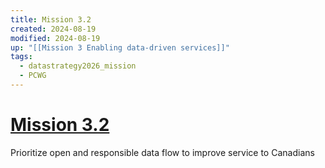 ```yaml
---
title: Mission 3.2
created: 2024-08-19
modified: 2024-08-19
up: "[[Mission 3 Enabling data-driven services]]"
tags:
  - datastrategy2026_mission
  - PCWG
---
```

# [Mission 3.2](Mission%203.2.md)
Prioritize open and responsible data flow to improve service to Canadians





